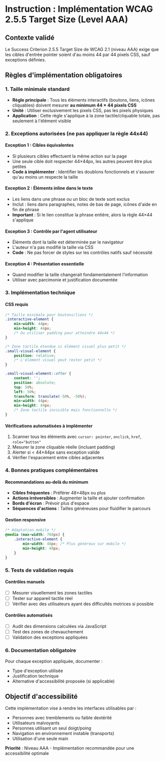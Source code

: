# Instruction : Implémentation WCAG 2.5.5 Target Size (Level AAA)

## Contexte validé

Le Success Criterion 2.5.5 Target Size de WCAG 2.1 (niveau AAA) exige que les cibles d'entrée pointer soient d'au moins 44 par 44 pixels CSS, sauf exceptions définies.

## Règles d'implémentation obligatoires

### 1. Taille minimale standard

- **Règle principale** : Tous les éléments interactifs (boutons, liens, icônes cliquables) doivent mesurer **au minimum 44 × 44 pixels CSS**
- **Unité** : Utiliser exclusivement les pixels CSS, pas les pixels physiques
- **Application** : Cette règle s'applique à la zone tactile/cliquable totale, pas seulement à l'élément visible

### 2. Exceptions autorisées (ne pas appliquer la règle 44x44)

#### Exception 1 : Cibles équivalentes

- Si plusieurs cibles effectuent la même action sur la page
- Une seule cible doit respecter 44×44px, les autres peuvent être plus petites
- **Code à implémenter** : Identifier les doublons fonctionnels et s'assurer qu'au moins un respecte la taille

#### Exception 2 : Éléments inline dans le texte

- Les liens dans une phrase ou un bloc de texte sont exclus
- Inclut : liens dans paragraphes, notes de bas de page, icônes d'aide en fin de phrase
- **Important** : Si le lien constitue la phrase entière, alors la règle 44×44 s'applique

#### Exception 3 : Contrôle par l'agent utilisateur

- Éléments dont la taille est déterminée par le navigateur
- L'auteur n'a pas modifié la taille via CSS
- **Code** : Ne pas forcer de styles sur les contrôles natifs sauf nécessité

#### Exception 4 : Présentation essentielle

- Quand modifier la taille changerait fondamentalement l'information
- Utiliser avec parcimonie et justification documentée

### 3. Implémentation technique

#### CSS requis

```css
/* Taille minimale pour boutons/liens */
.interactive-element {
    min-width: 44px;
    min-height: 44px;
    /* Ou utiliser padding pour atteindre 44x44 */
}

/* Zone tactile étendue si élément visuel plus petit */
.small-visual-element {
    position: relative;
    /* L'élément visuel peut rester petit */
}

.small-visual-element::after {
    content: '';
    position: absolute;
    top: 50%;
    left: 50%;
    transform: translate(-50%, -50%);
    min-width: 44px;
    min-height: 44px;
    /* Zone tactile invisible mais fonctionnelle */
}
```

#### Vérifications automatisées à implémenter

1. Scanner tous les éléments avec `cursor: pointer`, `onclick`, `href`, `role="button"`
2. Mesurer la zone cliquable réelle (incluant padding)
3. Alerter si < 44×44px sans exception valide
4. Vérifier l'espacement entre cibles adjacentes

### 4. Bonnes pratiques complémentaires

#### Recommandations au-delà du minimum

- **Cibles fréquentes** : Préférer 48×48px ou plus
- **Actions irréversibles** : Augmenter la taille et ajouter confirmation
- **Bords d'écran** : Prévoir plus d'espace
- **Séquences d'actions** : Tailles généreuses pour fluidifier le parcours

#### Gestion responsive

```css
/* Adaptation mobile */
@media (max-width: 768px) {
    .interactive-element {
        min-width: 48px; /* Plus généreux sur mobile */
        min-height: 48px;
    }
}
```

### 5. Tests de validation requis

#### Contrôles manuels

- [ ] Mesurer visuellement les zones tactiles
- [ ] Tester sur appareil tactile réel
- [ ] Vérifier avec des utilisateurs ayant des difficultés motrices si possible

#### Contrôles automatisés

- [ ] Audit des dimensions calculées via JavaScript
- [ ] Test des zones de chevauchement
- [ ] Validation des exceptions appliquées

### 6. Documentation obligatoire

Pour chaque exception appliquée, documenter :

- Type d'exception utilisée
- Justification technique
- Alternative d'accessibilité proposée (si applicable)

## Objectif d'accessibilité

Cette implémentation vise à rendre les interfaces utilisables par :

- Personnes avec tremblements ou faible dextérité
- Utilisateurs malvoyants
- Personnes utilisant un seul doigt/poing
- Navigation en environnement instable (transports)
- Utilisation d'une seule main

**Priorité** : Niveau AAA - Implémentation recommandée pour une accessibilité optimale
